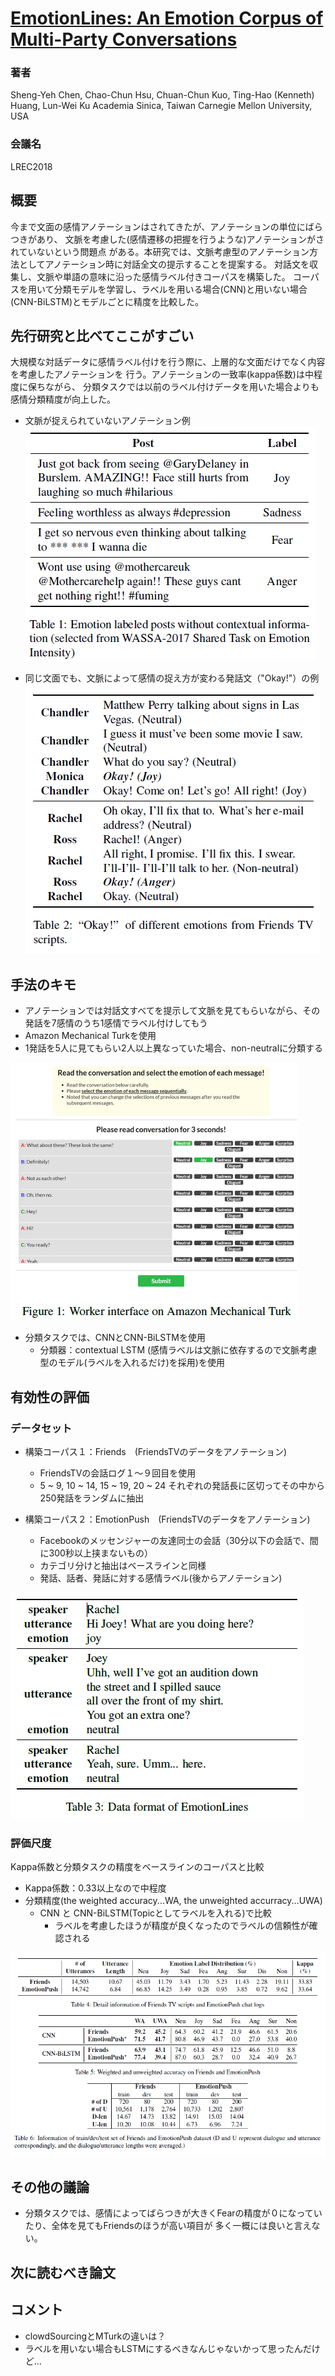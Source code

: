 # [EmotionLines: An Emotion Corpus of Multi-Party Conversations](http://www.lrec-conf.org/proceedings/lrec2018/pdf/581.pdf)
### 著者
Sheng-Yeh Chen, Chao-Chun Hsu, Chuan-Chun Kuo,
Ting-Hao (Kenneth) Huang, Lun-Wei Ku
Academia Sinica, Taiwan
Carnegie Mellon University, USA

### 会議名
LREC2018


## 概要
今まで文面の感情アノテーションはされてきたが、アノテーションの単位にばらつきがあり、
文脈を考慮した(感情遷移の把握を行うような)アノテーションがされていないという問題点
がある。本研究では、文脈考慮型のアノテーション方法としてアノテーション時に対話全文の提示することを提案する。
対話文を収集し、文脈や単語の意味に沿った感情ラベル付きコーパスを構築した。
コーパスを用いて分類モデルを学習し、ラベルを用いる場合(CNN)と用いない場合(CNN-BiLSTM)とモデルごとに精度を比較した。

## 先行研究と比べてここがすごい
大規模な対話データに感情ラベル付けを行う際に、上層的な文面だけでなく内容を考慮したアノテーションを
行う。アノテーションの一致率(kappa係数)は中程度に保ちながら、
分類タスクでは以前のラベル付けデータを用いた場合よりも感情分類精度が向上した。

* 文脈が捉えられていないアノテーション例
![figure1](https://github.com/AsaiSara/Scholar/blob/master/picture/EmotionLines_LRECcorpus_exam1.png)

* 同じ文面でも、文脈によって感情の捉え方が変わる発話文（"Okay!"）の例
![figure2](https://github.com/AsaiSara/Scholar/blob/master/picture/EmotionLines_LRECcorpus_exam2.png)


## 手法のキモ
* アノテーションでは対話文すべてを提示して文脈を見てもらいながら、その発話を7感情のうち1感情でラベル付けしてもう
 * Amazon Mechanical Turkを使用
 * 1発話を5人に見てもらい2人以上異なっていた場合、non-neutralに分類する

![figure3](https://github.com/AsaiSara/Scholar/blob/master/picture/EmotionLines_LRECcorpus_exam3.png)

* 分類タスクでは、CNNとCNN-BiLSTMを使用
  * 分類器：contextual LSTM (感情ラベルは文脈に依存するので文脈考慮型のモデル(ラベルを入れるだけ)を採用)を使用
  
## 有効性の評価
### データセット
* 構築コーパス１：Friends　(FriendsTVのデータをアノテーション)
  * FriendsTVの会話ログ１～９回目を使用
  * 5 ~ 9, 10 ~ 14, 15 ~ 19, 20 ~ 24 それぞれの発話長に区切ってその中から250発話をランダムに抽出
 
* 構築コーパス２：EmotionPush　(FriendsTVのデータをアノテーション)
  * Facebookのメッセンジャーの友達同士の会話（30分以下の会話で、間に300秒以上挟まないもの）
  * カテゴリ分けと抽出はベースラインと同様
  * 発話、話者、発話に対する感情ラベル(後からアノテーション)
 
![figure4](https://github.com/AsaiSara/Scholar/blob/master/picture/EmotionLines_LRECcorpus_exam4.png) 

 
### 評価尺度
Kappa係数と分類タスクの精度をベースラインのコーパスと比較
* Kappa係数：0.33以上なので中程度
* 分類精度(the weighted accuracy...WA, the unweighted accurracy...UWA)
  * CNN と CNN-BiLSTM(Topicとしてラベルを入れる)で比較
    * ラベルを考慮したほうが精度が良くなったのでラベルの信頼性が確認される

![figure5](https://github.com/AsaiSara/Scholar/blob/master/picture/EmotionLines_LRECcorpus_result1.png)

## その他の議論
* 分類タスクでは、感情によってばらつきが大きくFearの精度が０になっていたり、全体を見てもFriendsのほうが高い項目が
多く一概には良いと言えない。


## 次に読むべき論文


## コメント
* clowdSourcingとMTurkの違いは？
* ラベルを用いない場合もLSTMにするべきなんじゃないかって思ったんだけど…

